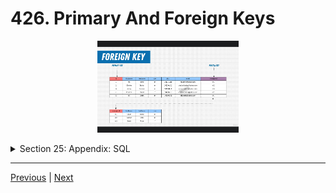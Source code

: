 # 426. Primary And Foreign Keys

<p align="center" >
    <img src="../imags/426_Primary-And-Foreign-Keys.png" width="45%" >
</p> 


<details>
  <summary> Section 25: Appendix: SQL </summary>

  - [Codebase: SQL](../src/s25_SQL/)

</details>


---

[Previous](./425_Rows.md) | [Next]()